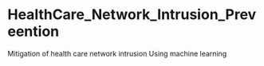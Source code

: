 # HealthCare_Network_Intrusion_Preveention
Mitigation of health care network intrusion Using machine learning
